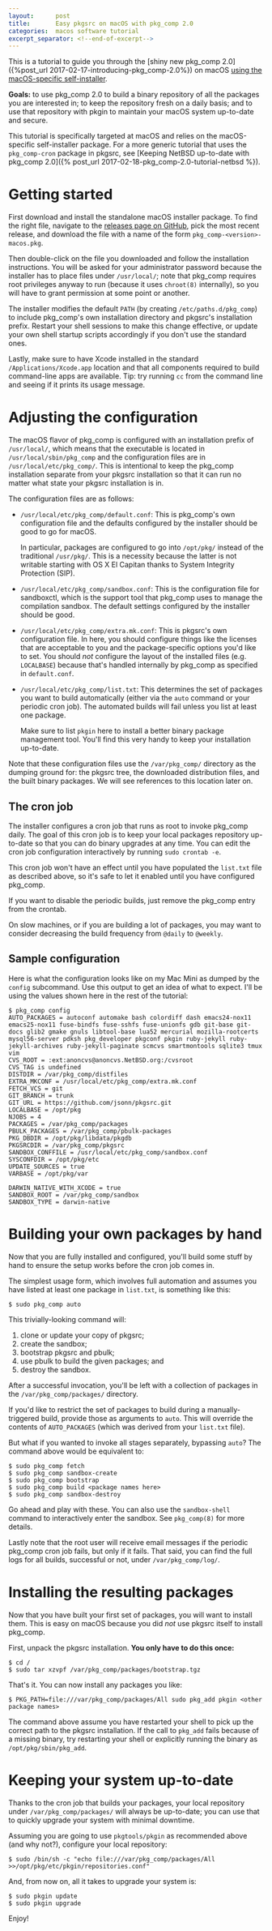 ```yaml
---
layout:      post
title:       Easy pkgsrc on macOS with pkg_comp 2.0
categories:  macos software tutorial
excerpt_separator: <!--end-of-excerpt-->
---
```


This is a tutorial to guide you through the [shiny new pkg_comp 2.0]({%post_url 2017-02-17-introducing-pkg_comp-2.0%}) on macOS [using the macOS-specific self-installer](https://github.com/jmmv/pkg_comp/blob/master/INSTALL.md#using-the-macos-installer).

**Goals:** to use pkg_comp 2.0 to build a binary repository of all the packages you are interested in; to keep the repository fresh on a daily basis; and to use that repository with pkgin to maintain your macOS system up-to-date and secure.

<!--end-of-excerpt-->

This tutorial is specifically targeted at macOS and relies on the macOS-specific self-installer package.  For a more generic tutorial that uses the `pkg_comp-cron` package in pkgsrc, see [Keeping NetBSD up-to-date with pkg_comp 2.0]({% post_url 2017-02-18-pkg_comp-2.0-tutorial-netbsd %}).

# Getting started

First download and install the standalone macOS installer package.  To find the right file, navigate to the [releases page on GitHub](https://github.com/jmmv/pkg_comp/releases), pick the most recent release, and download the file with a name of the form `pkg_comp-<version>-macos.pkg`.

Then double-click on the file you downloaded and follow the installation instructions.  You will be asked for your administrator password because the installer has to place files under `/usr/local/`; note that pkg_comp requires root privileges anyway to run (because it uses `chroot(8)` internally), so you will have to grant permission at some point or another.

The installer modifies the default `PATH` (by creating `/etc/paths.d/pkg_comp`) to include pkg_comp's own installation directory and pkgsrc's installation prefix.  Restart your shell sessions to make this change effective, or update your own shell startup scripts accordingly if you don't use the standard ones.

Lastly, make sure to have Xcode installed in the standard `/Applications/Xcode.app` location and that all components required to build command-line apps are available.  Tip: try running `cc` from the command line and seeing if it prints its usage message.

# Adjusting the configuration

The macOS flavor of pkg_comp is configured with an installation prefix of `/usr/local/`, which means that the executable is located in `/usr/local/sbin/pkg_comp` and the configuration files are in `/usr/local/etc/pkg_comp/`.  This is intentional to keep the pkg_comp installation separate from your pkgsrc installation so that it can run no matter what state your pkgsrc installation is in.

The configuration files are as follows:

*    `/usr/local/etc/pkg_comp/default.conf`: This is pkg_comp's own configuration file and the defaults configured by the installer should be good to go for macOS.

     In particular, packages are configured to go into `/opt/pkg/` instead of the traditional `/usr/pkg/`.  This is a necessity because the latter is not writable starting with OS X El Capitan thanks to System Integrity Protection (SIP).

*    `/usr/local/etc/pkg_comp/sandbox.conf`: This is the configuration file for sandboxctl, which is the support tool that pkg_comp uses to manage the compilation sandbox.  The default settings configured by the installer should be good.

*    `/usr/local/etc/pkg_comp/extra.mk.conf`: This is pkgsrc's own configuration file.  In here, you should configure things like the licenses that are acceptable to you and the package-specific options you'd like to set.  You should *not* configure the layout of the installed files (e.g. `LOCALBASE`) because that's handled internally by pkg_comp as specified in `default.conf`.

*    `/usr/local/etc/pkg_comp/list.txt`: This determines the set of packages you want to build automatically (either via the `auto` command or your periodic cron job).  The automated builds will fail unless you list at least one package.

     Make sure to list `pkgin` here to install a better binary package management tool.  You'll find this very handy to keep your installation up-to-date.

Note that these configuration files use the `/var/pkg_comp/` directory as the dumping ground for: the pkgsrc tree, the downloaded distribution files, and the built binary packages.  We will see references to this location later on.

## The cron job

The installer configures a cron job that runs as root to invoke pkg_comp daily.  The goal of this cron job is to keep your local packages repository up-to-date so that you can do binary upgrades at any time.  You can edit the cron job configuration interactively by running `sudo crontab -e`.

This cron job won't have an effect until you have populated the `list.txt` file as described above, so it's safe to let it enabled until you have configured pkg_comp.

If you want to disable the periodic builds, just remove the pkg_comp entry from the crontab.

On slow machines, or if you are building a lot of packages, you may want to consider decreasing the build frequency from `@daily` to `@weekly`.

## Sample configuration

Here is what the configuration looks like on my Mac Mini as dumped by the `config` subcommand.  Use this output to get an idea of what to expect.  I'll be using the values shown here in the rest of the tutorial:

```
$ pkg_comp config
AUTO_PACKAGES = autoconf automake bash colordiff dash emacs24-nox11 emacs25-nox11 fuse-bindfs fuse-sshfs fuse-unionfs gdb git-base git-docs glib2 gmake gnuls libtool-base lua52 mercurial mozilla-rootcerts mysql56-server pdksh pkg_developer pkgconf pkgin ruby-jekyll ruby-jekyll-archives ruby-jekyll-paginate scmcvs smartmontools sqlite3 tmux vim
CVS_ROOT = :ext:anoncvs@anoncvs.NetBSD.org:/cvsroot
CVS_TAG is undefined
DISTDIR = /var/pkg_comp/distfiles
EXTRA_MKCONF = /usr/local/etc/pkg_comp/extra.mk.conf
FETCH_VCS = git
GIT_BRANCH = trunk
GIT_URL = https://github.com/jsonn/pkgsrc.git
LOCALBASE = /opt/pkg
NJOBS = 4
PACKAGES = /var/pkg_comp/packages
PBULK_PACKAGES = /var/pkg_comp/pbulk-packages
PKG_DBDIR = /opt/pkg/libdata/pkgdb
PKGSRCDIR = /var/pkg_comp/pkgsrc
SANDBOX_CONFFILE = /usr/local/etc/pkg_comp/sandbox.conf
SYSCONFDIR = /opt/pkg/etc
UPDATE_SOURCES = true
VARBASE = /opt/pkg/var

DARWIN_NATIVE_WITH_XCODE = true
SANDBOX_ROOT = /var/pkg_comp/sandbox
SANDBOX_TYPE = darwin-native
```

# Building your own packages by hand

Now that you are fully installed and configured, you'll build some stuff by hand to ensure the setup works before the cron job comes in.

The simplest usage form, which involves full automation and assumes you have listed at least one package in `list.txt`, is something like this:

    $ sudo pkg_comp auto

This trivially-looking command will:

1.  clone or update your copy of pkgsrc;
1.  create the sandbox;
1.  bootstrap pkgsrc and pbulk;
1.  use pbulk to build the given packages; and
1.  destroy the sandbox.

After a successful invocation, you'll be left with a collection of packages in the `/var/pkg_comp/packages/` directory.

If you'd like to restrict the set of packages to build during a manually-triggered build, provide those as arguments to `auto`.  This will override the contents of `AUTO_PACKAGES` (which was derived from your `list.txt` file).

But what if you wanted to invoke all stages separately, bypassing `auto`?  The command above would be equivalent to:

    $ sudo pkg_comp fetch
    $ sudo pkg_comp sandbox-create
    $ sudo pkg_comp bootstrap
    $ sudo pkg_comp build <package names here>
    $ sudo pkg_comp sandbox-destroy

Go ahead and play with these.  You can also use the `sandbox-shell` command to interactively enter the sandbox.  See `pkg_comp(8)` for more details.

Lastly note that the root user will receive email messages if the periodic pkg_comp cron job fails, but only if it fails.  That said, you can find the full logs for all builds, successful or not, under `/var/pkg_comp/log/`.

# Installing the resulting packages

Now that you have built your first set of packages, you will want to install them.  This is easy on macOS because you did *not* use pkgsrc itself to install pkg_comp.

First, unpack the pkgsrc installation.  **You only have to do this once:**

    $ cd /
    $ sudo tar xzvpf /var/pkg_comp/packages/bootstrap.tgz

That's it.  You can now install any packages you like:

    $ PKG_PATH=file:///var/pkg_comp/packages/All sudo pkg_add pkgin <other package names>

The command above assume you have restarted your shell to pick up the correct path to the pkgsrc installation.  If the call to `pkg_add` fails because of a missing binary, try restarting your shell or explicitly running the binary as `/opt/pkg/sbin/pkg_add`.

# Keeping your system up-to-date

Thanks to the cron job that builds your packages, your local repository under `/var/pkg_comp/packages/` will always be up-to-date; you can use that to quickly upgrade your system with minimal downtime.

Assuming you are going to use `pkgtools/pkgin` as recommended above (and why not?), configure your local repository:

    $ sudo /bin/sh -c "echo file:///var/pkg_comp/packages/All >>/opt/pkg/etc/pkgin/repositories.conf"

And, from now on, all it takes to upgrade your system is:

    $ sudo pkgin update
    $ sudo pkgin upgrade

Enjoy!
